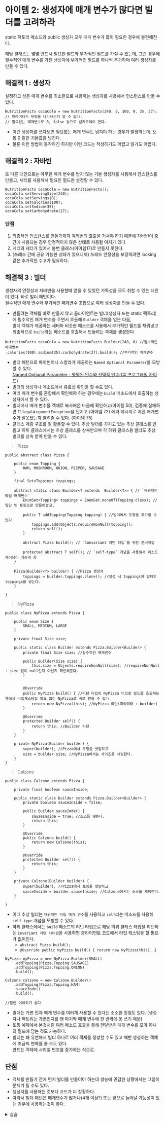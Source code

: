 # 아이템 2: 생성자에 매개 변수가 많다면 빌더를 고려하라

static 팩토리 메소드와 public 생성자 모두 매개 변수가 많이 필요한 경우에 불편해진다.

해당 클래스는 몇몇 반드시 필요한 필드와 부가적인 필드를 가질 수 있는데, 그런 경우에 필수적인 매개 변수를 가진 생성자에 부가적인 필드를 하나씩 추가하며 여러 생성자를 만들 수 있다.



## 해결책 1 : 생성자

설정하고 싶은 매개 변수를 최소한으로 사용하는 생성자를 사용해서 인스턴스를 만들 수 있다.

```
NutritionFacts cocaCola = new NutritionFacts(240, 8, 100, 0, 35, 27);
// 파라미터가 무엇을 나타내는지 알 수 없다.  
// 필요없는 매개변수도 0, false 등으로 넘겨주어야 한다.  
```

* 이런 생성자를 쓰다보면 필요없는 매개 변수도 넘겨야 하는 경우가 발생하는데, 보통 0 같은 기본값을 넘긴다.
* 물론 이런 방법이 동작하긴 하지만 이런 코드는 작성하기도 어렵고 읽기도 어렵다.

&#x20;

## 해결책 2 : 자바빈

또 다른 대안으로는 아무런 매개 변수를 받지 않는 기본 생성자를 사용해서 인스턴스를 만들고, 세터를 사용해서 필요한 필드만 설정할 수 있다.

```
NutritionFacts cocaCola = new NutritionFacts();
cocaCola.setServingSize(240);
cocaCola.setServings(8);
cocaCola.setCalories(100);
cocaCola.setSodium(35);
cocaCola.setCarbohydrate(27);
```

&#x20;

### 단점

1. 최종적인 인스턴스를 만들기까지 여러번의 호출을 거쳐야 하기 때문에 자바빈이 중간에 사용되는 경우 안정적이지 않은 상태로 사용될 여지가 있다.
2. 게터와 세터가 있어서 불변 클래스(아이템17)로 만들지 못한다.
3. (쓰레드 간에 공유 가능한 상태가 있으니까) 쓰레드 안정성을 보장하려면 locking 같은 추가적인 수고가 필요하다.

&#x20;

## 해결책 3 : 빌더

생성자의 안정성과 자바빈을 사용할때 얻을 수 있었던 가독성을 모두 취할 수 있는 대안이 있다. 바로 빌더 패턴이다.\
필수적인 매개 변수와 부가적인 매개변수 조합으로 여러 생성자를 만들 수 있다.

* 만들려는 객체를 바로 만들지 않고 클라이언트는 빌더(생성자 또는 static 팩토리)에 필수적인 매개 변수를 주면서 호출해 `Builder` 객체를 얻은 다음,\
  빌더 객체가 제공하는 세터와 비슷한 메소드를 사용해서 부가적인 필드를 채워넣고 최종적으로 `build`라는 메소드를 호출해서 만들려는 객체를 생성한다.

```
NutritionFacts cocaCola = new NutritionFacts.Builder(240, 8) //필수적인 매개변수
.calories(100).sodium(35).carbohydrate(27).build(); //부가적인 매개변수
```

* 빌더 패턴으로 파이썬이나 스칼라가 제공하는 `Named Optional Parameter`를 모방할 수 있다.\
  [Named Optional Parameter - 명명된 인수와 선택적 인수(C# 프로그래밍 가이드)](https://docs.microsoft.com/ko-kr/dotnet/csharp/programming-guide/classes-and-structs/named-and-optional-arguments)
* 빌더의 생성자나 메소드에서 유효성 확인을 할 수도 있다.
* 여러 매개 변수를 혼합해서 확인해야 하는 경우에는 `build` 메소드에서 호출하는 생성자에서 할 수 있다.
* 빌더에서 매개 변수를 객체로 복사해온 다음에 확인하고(아이템 50), 검증에 실패하면 `IllegalArgumentException`을 던지고 (아이템 72) 에러 메시지로 어떤 매개변수가 잘못됐는지 알려줄 수 있다. (아이템 75)
* 클래스 계층 구조를 잘 활용할 수 있다. 추상 빌더를 가지고 있는 추상 클래스를 만들고 하위 클래스에서는 추상 클래스를 상속받으며 각 하위 클래스용 빌더도 추상 빌더를 상속 받아 만들 수 있다.

&#x20;

> Pizza

```
public abstract class Pizza {

    public enum Topping {
        HAM, MUSHROOM, ONION, PEEPER, SAUSAGE
    }

    final Set<Topping> toppings;

    abstract static class Builder<T extends  Builder<T>> { // `재귀적인 타입 매개변수`
        EnumSet<Topping> toppings = EnumSet.noneOf(Topping.class); //일단 빈 토핑으로 만들어놓고,

        public T addTopping(Topping topping) { //빌더에서 토핑을 추가할 수 있다.
            toppings.add(Objects.requireNonNull(topping));
            return self();
        }

        abstract Pizza build(); // `Convariant 리턴 타입`을 위한 준비작업

        protected abstract T self(); // `self-type` 개념을 사용해서 메소드 체이닝이 가능케 함
    }

    Pizza(Builder<?> builder) { //Pizza 생성자
        toppings = builder.toppings.clone(); //생성 시 toppings에 빌더의 toppings를 넣는다.
    }

}
```

&#x20;

> NyPizza

```
public class NyPizza extends Pizza {

    public enum Size {
        SMALL, MEDIUM, LARGE
    }

    private final Size size;

    public static class Builder extends Pizza.Builder<Builder> {
        private final Size size; //필수적인 매개변수

        public Builder(Size size) {
            this.size = Objects.requireNonNull(size); //requireNonNull : size 값이 null인지 아닌지 확인해준다.
        }


        @Override
        public NyPizza build() { //리턴 타입이 NyPizza 이므로 빌드를 호출하는 쪽에서 타입캐스팅할 필요 없이 NyPizza로 바로 받을 수 있다.
            return new NyPizza(this); //NyPizza 리턴(파라미터 : builder)
        }

        @Override
        protected Builder self() {
            return this; //Builder 리턴
        }
    }

    private NyPizza(Builder builder) {
        super(builder); //Pizza에서 토핑을 셋팅하고
        size = builder.size; //NyPizza에서는 사이즈를 세팅한다.
    }
}
```

&#x20;

> Calzone

```
public class Calzone extends Pizza {

    private final boolean sauceInside;

    public static class Builder extends Pizza.Builder<Builder> {
        private boolean sauseInside = false;

        public Builder sauceInde() {
            sauseInside = true; //소스를 넣는다.
            return this;
        }

        @Override
        public Calzone build() {
            return new Calzone(this);
        }

        @Override
        protected Builder self() {
            return this;
        }
    }

    private Calzone(Builder builder) {
        super(builder); //Pizza에서 토핑을 셋팅하고
        sauceInside = builder.sauseInside; //Calzone에서는 소스를 세팅한다.
    }

}
```

* 이때 추상 빌더는 `재귀적인 타입 매개 변수`를 사용하고 `self`라는 메소드를 사용해 `self-type` 개념을 모방할 수 있다.
* 하위 클래스에서는 `build` 메소드의 리턴 타입으로 해당 하위 클래스 타입을 리턴하는 `Covariant 리턴 타이핑`을 사용하면 클라이언트 코드에서 타입 캐스팅을 할 필요가 없어진다.
  * `abstract Pizza build();`
  * `@Override public NyPizza build() { return new NyPizza(this); }`

&#x20;

```
NyPizza nyPizza = new NyPizza.Builder(SMALL)
    .addTopping(Pizza.Topping.SAUSAGE)
    .addTopping(Pizza.Topping.ONION)
    .build();

Calzone calzone = new Calzone.Builder()
    .addTopping(Pizza.Topping.HAM)
    .sauceInde()
    .build();

//훨씬 이해하기 쉽다.
```

* 빌더는 가변 인자 매개 변수를 여러개 사용할 수 있다는 소소한 장점도 있다. (생성자나 팩토리는 가변인자를 맨 마지막 매개 변수에 한 번밖에 못 쓰기 때문)
* 토핑 예제에서 본것처럼 여러 메소드 호출을 통해 전달받은 매개 변수를 모아 하나의 필드에 담는 것도 가능하다.
* 빌더는 꽤 유연해서 빌더 하나로 여러 객체를 생성할 수도 있고 매번 생성하는 객체에 조금씩 변화를 줄 수도 있다.\
  만드는 객체에 시리얼 번호를 증가하는 식으로.

&#x20;

## 단점

* 객체를 만들기 전에 먼저 빌더를 만들어야 하는데 성능에 민감한 상황에서는 그점이 문제가 될 수도 있다.
* 생성자를 사용하는 것보다 코드가 더 장황하다.
* 따라서 빌더 패턴은 매개변수가 많거나(4개 이상?) 또는 앞으로 늘어날 가능성이 있는 경우에 사용하는것이 좋다.



<details>

<summary>실습</summary>

```
import java.util.Objects;
import java.util.Set;
import java.util.EnumSet;
import java.util.Iterator;

abstract class Pizza {

	public enum Topping {
		HAM, MUSHROOM, ONION, PEEPER, SAUSAGE
	}

    final Set<Topping> toppings;

    abstract static class Builder<T extends  Builder<T>> { // `재귀적인 타입 매개변수`
        EnumSet<Topping> toppings = EnumSet.noneOf(Topping.class); //일단 빈 토핑으로 만들어놓고,

        public T addTopping(Topping topping) { //빌더에서 토핑을 추가할 수 있다.
            toppings.add(Objects.requireNonNull(topping));
            return self();
        }

        abstract Pizza build(); // `Convariant 리턴 타입`을 위한 준비작업

        protected abstract T self(); // `self-type` 개념을 사용해서 메소드 체이닝이 가능케 함
    }

    Pizza(Builder<?> builder) { //Pizza 생성자
        toppings = builder.toppings.clone(); //생성 시 toppings에 빌더의 toppings를 넣는다.
    }
}

class NyPizza extends Pizza {

	public enum Size {
		SMALL, MEDIUM, LARGE
	}

    private final Size size;

    public static class Builder extends Pizza.Builder<Builder> {
        private final Size size; //필수적인 매개변수

        public Builder(Size size) {
            this.size = Objects.requireNonNull(size); //requireNonNull : size 값이 null인지 아닌지 확인해준다.
        }

        @Override
        public NyPizza build() { //리턴 타입이 NyPizza 이므로 빌드를 호출하는 쪽에서 타입캐스팅할 필요 없이 NyPizza로 바로 받을 수 있다.
            return new NyPizza(this); //NyPizza 리턴(파라미터 : builder)
        }

        @Override
        protected Builder self() {
            return this; //Builder 리턴
        }
    }

    private NyPizza(Builder builder) {
        super(builder); //Pizza에서 토핑을 셋팅하고
        size = builder.size; //NyPizza에서는 사이즈를 세팅한다.
    }
}

class Calzone extends Pizza {

    private final boolean sauceInside;

    public static class Builder extends Pizza.Builder<Builder> {
        private boolean sauseInside = false;

        public Builder sauceInde() {
            sauseInside = true; //소스를 넣는다.
            return this;
        }

        @Override
        public Calzone build() {
            return new Calzone(this);
        }

        @Override
        protected Builder self() {
            return this;
        }
    }

    private Calzone(Builder builder) {
        super(builder); //Pizza에서 토핑을 셋팅하고
        sauceInside = builder.sauseInside; //Calzone에서는 소스를 세팅한다.
    }
}

public class Builder {
		
	public static void main(String[] args) {
		NyPizza nyPizza = new NyPizza.Builder(NyPizza.Size.SMALL)
    		.addTopping(Pizza.Topping.SAUSAGE)
    		.addTopping(Pizza.Topping.ONION)
    		.build();

		Calzone calzone = new Calzone.Builder()
    		.addTopping(Pizza.Topping.HAM)
    		.sauceInde()
    		.build();

		System.out.println("=== nyPizza toppings  ===");
		Iterator<Pizza.Topping> iter1 = nyPizza.toppings.iterator(); // set을 Iterator 안에 담기
		while(iter1.hasNext()) { // iterator에 다음 값이 있다면
			System.out.println(iter1.next()); // iter에서 값 꺼내기
		}

		System.out.println("=== calzone toppings ===");
		Iterator<Pizza.Topping> iter2 = calzone.toppings.iterator();
		while(iter2.hasNext()) {
			System.out.println(iter2.next());
		}
	}
}

/* 출력결과
=== nyPizza toppings  ===
ONION
SAUSAGE
=== calzone toppings ===
HAM
*/
```

</details>
